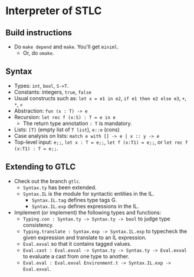 # Interpreter of STLC

## Build instructions

* Do `make depend` and `make`.  You'll get `miniml`.
    * Or, do `omake`.

## Syntax

* Types: `int`, `bool`, `S->T`.
* Constants: integers, `true`, `false`
* Usual constructs such as: `let x = e1 in e2`, `if e1 then e2 else e3`, `+`, `*`, `<`
* Abstraction: `fun (x : T) -> e`
* Recursion: `let rec f (x:S) : T = e in e`
    * The return type annotation `: T` is mandatory.
* Lists: `[T]` (empty list of `T list`), `e::e` (cons)
* Case analysis on lists: `match e with [] -> e | x :: y -> e`
* Top-level input: `e;;`, `let x : T = e;;`, `let f (x:T1) = e;;`, or `let rec f (x:T1) : T = e;;`.

## Extending to GTLC

* Check out the branch `gtlc`.
   * `Syntax.ty` has been extended.
   * `Syntax.IL` is the module for syntactic entities in the IL.
       * `Syntax.IL.tag` defines type tags G.
       * `Syntax.IL.exp` defines expressions in the IL.
* Implement (or implement) the following types and functions:
   * `Typing.con : Syntax.ty -> Syntax.ty -> bool` to judge type consistency.
   * `Typing.translate : Syntax.exp -> Syntax.IL.exp` to typecheck the given expression and translate to an IL expression.
   * `Eval.exval` so that it contains tagged values.
   * `Eval.cast : Eval.exval -> Syntax.ty -> Syntax.ty -> Eval.exval` to evaluate a cast from one type to another.
   * `Eval.eval : Eval.exval Environment.t -> Syntax.IL.exp -> Eval.exval`.
